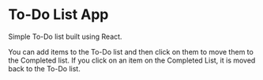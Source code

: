 # To-Do List App

Simple To-Do list built using React. 

You can add items to the To-Do list and then click on them to move them to the Completed list. If you click on an item on the Completed List, it is moved back to the To-Do list. 
